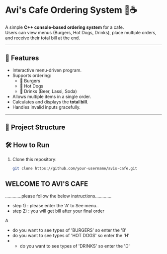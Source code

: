 # Avi's Cafe Ordering System 🍔☕

A simple **C++ console-based ordering system** for a cafe.  
Users can view menus (Burgers, Hot Dogs, Drinks), place multiple orders, and receive their total bill at the end.

---

## 🚀 Features
- Interactive menu-driven program.
- Supports ordering:
  - 🍔 Burgers
  - 🌭 Hot Dogs
  - 🥤 Drinks (Beer, Lassi, Soda)
- Allows multiple items in a single order.
- Calculates and displays the **total bill**.
- Handles invalid inputs gracefully.

---

## 📂 Project Structure

## 🛠️ How to Run
1. Clone this repository:
   ```bash
   git clone https://github.com/your-username/avis-cafe.git
   
## WELCOME TO AVI'S CAFE
.............please follow the below instructions.............
- step 1) : please enter the 'A' to See menu..
- step 2) : you will get bill after your final order

A
- do you want to see types of 'BURGERS' so enter the 'B'
- do you want to see types of 'HOT DOGS' so enter the 'H'
- - do you want to see types of 'DRINKS' so enter the 'D'


